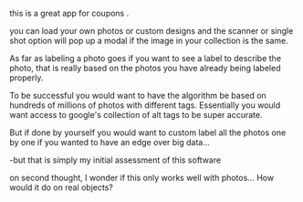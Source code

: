 this is a great app for coupons .

you can load your own photos or custom designs and the scanner or single shot option will pop up a modal if the image in your collection is the same.

As far as labeling a photo goes if you want to see a label to describe the photo, that is really based on the photos you have already being labeled properly.

To be successful you would want to have the algorithm be based on hundreds of millions of photos with different tags. Essentially you would want access to google's collection of alt tags to be super accurate.

But if done by yourself you would want to custom label all the photos one by one if you wanted to have an edge over big data...

-but that is simply my initial assessment of this software


on second thought, I wonder if this only works well with photos... How would it do on real objects? 

